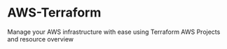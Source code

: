# AWS-Terraform
Manage your AWS infrastructure with ease using Terraform
AWS Projects and resource overview
